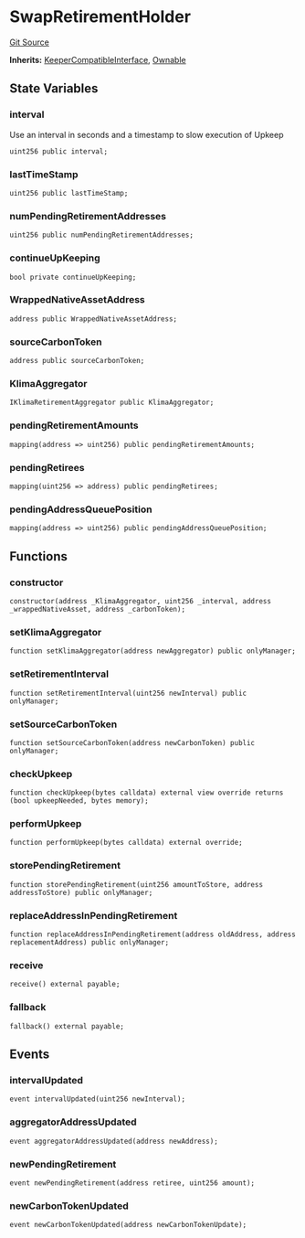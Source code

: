 # SwapRetirementHolder
[Git Source](https://github.com/KlimaDAO/klimadao-solidity/blob/d2235caa445c673ffcb1a4a1d8c97c8c3cba5198/src/integrations/sushixklima/SwapRetirementHolder.sol)

**Inherits:**
[KeeperCompatibleInterface](/src/integrations/sushixklima/keepers/KeeperCompatibleInterface.sol/interface.KeeperCompatibleInterface.md), [Ownable](/src/integrations/sushixklima/Ownable.sol/contract.Ownable.md)


## State Variables
### interval
Use an interval in seconds and a timestamp to slow execution of Upkeep


```solidity
uint256 public interval;
```


### lastTimeStamp

```solidity
uint256 public lastTimeStamp;
```


### numPendingRetirementAddresses

```solidity
uint256 public numPendingRetirementAddresses;
```


### continueUpKeeping

```solidity
bool private continueUpKeeping;
```


### WrappedNativeAssetAddress

```solidity
address public WrappedNativeAssetAddress;
```


### sourceCarbonToken

```solidity
address public sourceCarbonToken;
```


### KlimaAggregator

```solidity
IKlimaRetirementAggregator public KlimaAggregator;
```


### pendingRetirementAmounts

```solidity
mapping(address => uint256) public pendingRetirementAmounts;
```


### pendingRetirees

```solidity
mapping(uint256 => address) public pendingRetirees;
```


### pendingAddressQueuePosition

```solidity
mapping(address => uint256) public pendingAddressQueuePosition;
```


## Functions
### constructor


```solidity
constructor(address _KlimaAggregator, uint256 _interval, address _wrappedNativeAsset, address _carbonToken);
```

### setKlimaAggregator


```solidity
function setKlimaAggregator(address newAggregator) public onlyManager;
```

### setRetirementInterval


```solidity
function setRetirementInterval(uint256 newInterval) public onlyManager;
```

### setSourceCarbonToken


```solidity
function setSourceCarbonToken(address newCarbonToken) public onlyManager;
```

### checkUpkeep


```solidity
function checkUpkeep(bytes calldata) external view override returns (bool upkeepNeeded, bytes memory);
```

### performUpkeep


```solidity
function performUpkeep(bytes calldata) external override;
```

### storePendingRetirement


```solidity
function storePendingRetirement(uint256 amountToStore, address addressToStore) public onlyManager;
```

### replaceAddressInPendingRetirement


```solidity
function replaceAddressInPendingRetirement(address oldAddress, address replacementAddress) public onlyManager;
```

### receive


```solidity
receive() external payable;
```

### fallback


```solidity
fallback() external payable;
```

## Events
### intervalUpdated

```solidity
event intervalUpdated(uint256 newInterval);
```

### aggregatorAddressUpdated

```solidity
event aggregatorAddressUpdated(address newAddress);
```

### newPendingRetirement

```solidity
event newPendingRetirement(address retiree, uint256 amount);
```

### newCarbonTokenUpdated

```solidity
event newCarbonTokenUpdated(address newCarbonTokenUpdate);
```

